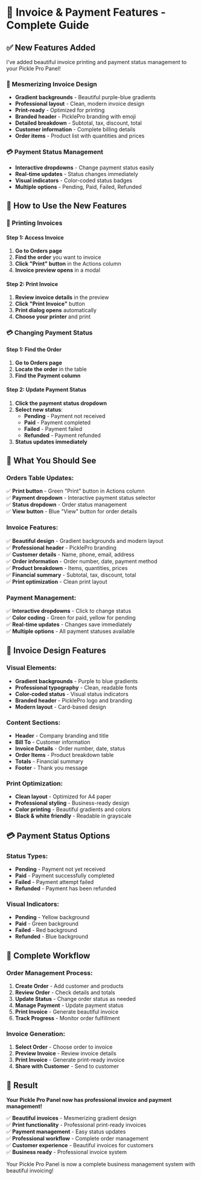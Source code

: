 # 🧾 Invoice & Payment Features - Complete Guide

## ✅ **New Features Added**

I've added beautiful invoice printing and payment status management to your Pickle Pro Panel!

### **🎨 Mesmerizing Invoice Design**
- **Gradient backgrounds** - Beautiful purple-blue gradients
- **Professional layout** - Clean, modern invoice design
- **Print-ready** - Optimized for printing
- **Branded header** - PicklePro branding with emoji
- **Detailed breakdown** - Subtotal, tax, discount, total
- **Customer information** - Complete billing details
- **Order items** - Product list with quantities and prices

### **💳 Payment Status Management**
- **Interactive dropdowns** - Change payment status easily
- **Real-time updates** - Status changes immediately
- **Visual indicators** - Color-coded status badges
- **Multiple options** - Pending, Paid, Failed, Refunded

## 🚀 **How to Use the New Features**

### **📄 Printing Invoices**

#### **Step 1: Access Invoice**
1. **Go to Orders page**
2. **Find the order** you want to invoice
3. **Click "Print" button** in the Actions column
4. **Invoice preview opens** in a modal

#### **Step 2: Print Invoice**
1. **Review invoice details** in the preview
2. **Click "Print Invoice"** button
3. **Print dialog opens** automatically
4. **Choose your printer** and print

### **💳 Changing Payment Status**

#### **Step 1: Find the Order**
1. **Go to Orders page**
2. **Locate the order** in the table
3. **Find the Payment column**

#### **Step 2: Update Payment Status**
1. **Click the payment status dropdown**
2. **Select new status**:
   - **Pending** - Payment not received
   - **Paid** - Payment completed
   - **Failed** - Payment failed
   - **Refunded** - Payment refunded
3. **Status updates immediately**

## 🎯 **What You Should See**

### **Orders Table Updates:**
✅ **Print button** - Green "Print" button in Actions column  
✅ **Payment dropdown** - Interactive payment status selector  
✅ **Status dropdown** - Order status management  
✅ **View button** - Blue "View" button for order details  

### **Invoice Features:**
✅ **Beautiful design** - Gradient backgrounds and modern layout  
✅ **Professional header** - PicklePro branding  
✅ **Customer details** - Name, phone, email, address  
✅ **Order information** - Order number, date, payment method  
✅ **Product breakdown** - Items, quantities, prices  
✅ **Financial summary** - Subtotal, tax, discount, total  
✅ **Print optimization** - Clean print layout  

### **Payment Management:**
✅ **Interactive dropdowns** - Click to change status  
✅ **Color coding** - Green for paid, yellow for pending  
✅ **Real-time updates** - Changes save immediately  
✅ **Multiple options** - All payment statuses available  

## 🎨 **Invoice Design Features**

### **Visual Elements:**
- **Gradient backgrounds** - Purple to blue gradients
- **Professional typography** - Clean, readable fonts
- **Color-coded status** - Visual status indicators
- **Branded header** - PicklePro logo and branding
- **Modern layout** - Card-based design

### **Content Sections:**
- **Header** - Company branding and title
- **Bill To** - Customer information
- **Invoice Details** - Order number, date, status
- **Order Items** - Product breakdown table
- **Totals** - Financial summary
- **Footer** - Thank you message

### **Print Optimization:**
- **Clean layout** - Optimized for A4 paper
- **Professional styling** - Business-ready design
- **Color printing** - Beautiful gradients and colors
- **Black & white friendly** - Readable in grayscale

## 💳 **Payment Status Options**

### **Status Types:**
- **Pending** - Payment not yet received
- **Paid** - Payment successfully completed
- **Failed** - Payment attempt failed
- **Refunded** - Payment has been refunded

### **Visual Indicators:**
- **Pending** - Yellow background
- **Paid** - Green background
- **Failed** - Red background
- **Refunded** - Blue background

## 🎯 **Complete Workflow**

### **Order Management Process:**
1. **Create Order** - Add customer and products
2. **Review Order** - Check details and totals
3. **Update Status** - Change order status as needed
4. **Manage Payment** - Update payment status
5. **Print Invoice** - Generate beautiful invoice
6. **Track Progress** - Monitor order fulfillment

### **Invoice Generation:**
1. **Select Order** - Choose order to invoice
2. **Preview Invoice** - Review invoice details
3. **Print Invoice** - Generate print-ready invoice
4. **Share with Customer** - Send to customer

## 🎉 **Result**

**Your Pickle Pro Panel now has professional invoice and payment management!**

✅ **Beautiful invoices** - Mesmerizing gradient design  
✅ **Print functionality** - Professional print-ready invoices  
✅ **Payment management** - Easy status updates  
✅ **Professional workflow** - Complete order management  
✅ **Customer experience** - Beautiful invoices for customers  
✅ **Business ready** - Professional invoice system  

Your Pickle Pro Panel is now a complete business management system with beautiful invoicing!
